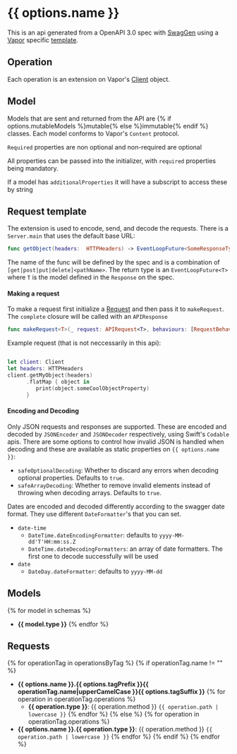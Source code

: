 # {{ options.name }}

This is an api generated from a OpenAPI 3.0 spec with [SwagGen](https://github.com/yonaskolb/SwagGen) using a [Vapor](https://vapor.codes) specific [template](https://github.com/ThumbWorks/SwagGen). 

## Operation

Each operation is an extension on Vapor's [Client](https://github.com/vapor/vapor/blob/633b2a81f547383aa6becb6ba1ad011dc7174779/Sources/Vapor/Client/Client.swift) object.

## Model
Models that are sent and returned from the API are {% if options.mutableModels %}mutable{% else %}immutable{% endif %} classes. Each model conforms to Vapor's `Content` protocol.

`Required` properties are non optional and non-required are optional

All properties can be passed into the initializer, with `required` properties being mandatory.

If a model has `additionalProperties` it will have a subscript to access these by string

## Request template
The extension is used to encode, send, and decode the requests. There is a `Server.main` that uses the default base URL:

```swift
func getObject(headers:  HTTPHeaders) -> EventLoopFuture<SomeResponseType> 
```

The name of the func will be defined by the spec and is a combination of `[get|post|put|delete]<pathName>`. The return type is an `EventLoopFuture<T>` where `T` is the model defined in the `Response` on the spec.


#### Making a request
To make a request first initialize a [Request](#request) and then pass it to `makeRequest`. The `complete` closure will be called with an `APIResponse`

```swift
func makeRequest<T>(_ request: APIRequest<T>, behaviours: [RequestBehaviour] = [], queue: DispatchQueue = DispatchQueue.main, complete: @escaping (APIResponse<T>) -> Void) -> Request? {
```

Example request (that is not neccessarily in this api):

```swift

let client: Client
let headers: HTTPHeaders
client.getMyObject(headers)
      .flatMap { object in
         print(object.someCoolObjectProperty)
      }

```

#### Encoding and Decoding
Only JSON requests and responses are supported. These are encoded and decoded by `JSONEncoder` and `JSONDecoder` respectively, using Swift's `Codable` apis.
There are some options to control how invalid JSON is handled when decoding and these are available as static properties on `{{ options.name }}`:

- `safeOptionalDecoding`: Whether to discard any errors when decoding optional properties. Defaults to `true`.
- `safeArrayDecoding`: Whether to remove invalid elements instead of throwing when decoding arrays. Defaults to `true`.

Dates are encoded and decoded differently according to the swagger date format. They use different `DateFormatter`'s that you can set.
- `date-time`
    - `DateTime.dateEncodingFormatter`: defaults to `yyyy-MM-dd'T'HH:mm:ss.Z`
    - `DateTime.dateDecodingFormatters`: an array of date formatters. The first one to decode successfully will be used
- `date`
    - `DateDay.dateFormatter`: defaults to `yyyy-MM-dd`

## Models

{% for model in schemas %}
- **{{ model.type }}**
{% endfor %}

## Requests

{% for operationTag in operationsByTag %}
{% if operationTag.name != "" %}
- **{{ options.name }}.{{ options.tagPrefix }}{{ operationTag.name|upperCamelCase }}{{ options.tagSuffix }}**
	{% for operation in operationTag.operations %}
	- **{{ operation.type }}**: {{ operation.method }} `{{ operation.path | lowercase }}`
	{% endfor %}
{% else %}
{% for operation in operationTag.operations %}
- **{{ options.name }}.{{ operation.type }}**: {{ operation.method }} `{{ operation.path | lowercase }}`
{% endfor %}
{% endif %}
{% endfor %}
